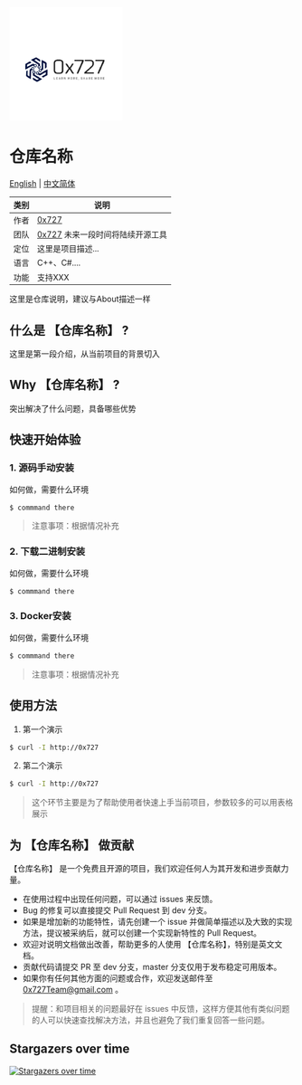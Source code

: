 
![logo](./doc/images/logo.png)

# 仓库名称

[English](./README.md) | [中文简体](./README_zh.md)

| 类别 | 说明 |
| ---- | --- |
| 作者 | [0x727](https://github.com/0x727) | 
| 团队 | [0x727](https://github.com/0x727) 未来一段时间将陆续开源工具 |
| 定位 | 这里是项目描述...|
| 语言 | C++、C#.... |
| 功能 | 支持XXX | 


这里是仓库说明，建议与About描述一样

## 什么是 【仓库名称】 ?

这里是第一段介绍，从当前项目的背景切入

## Why 【仓库名称】 ?

突出解决了什么问题，具备哪些优势

## 快速开始体验

### 1. 源码手动安装

如何做，需要什么环境
```bash
$ commmand there
```

> 注意事项：根据情况补充

### 2. 下载二进制安装

如何做，需要什么环境

```bash
$ commmand there
```

### 3. Docker安装

如何做，需要什么环境

```bash
$ commmand there
```
> 注意事项：根据情况补充

## 使用方法

1. 第一个演示

```bash
$ curl -I http://0x727
```

2. 第二个演示

```bash
$ curl -I http://0x727
```

> 这个环节主要是为了帮助使用者快速上手当前项目，参数较多的可以用表格展示

## 为 【仓库名称】 做贡献

【仓库名称】 是一个免费且开源的项目，我们欢迎任何人为其开发和进步贡献力量。

- 在使用过程中出现任何问题，可以通过 issues 来反馈。
- Bug 的修复可以直接提交 Pull Request 到 dev 分支。
- 如果是增加新的功能特性，请先创建一个 issue 并做简单描述以及大致的实现方法，提议被采纳后，就可以创建一个实现新特性的 Pull Request。
- 欢迎对说明文档做出改善，帮助更多的人使用 【仓库名称】，特别是英文文档。
- 贡献代码请提交 PR 至 dev 分支，master 分支仅用于发布稳定可用版本。
- 如果你有任何其他方面的问题或合作，欢迎发送邮件至 0x727Team@gmail.com 。

> 提醒：和项目相关的问题最好在 issues 中反馈，这样方便其他有类似问题的人可以快速查找解决方法，并且也避免了我们重复回答一些问题。

## Stargazers over time

[![Stargazers over time](https://starchart.cc/0x727/【仓库名称】.svg)](https://github.com/0x727/【仓库名称】)